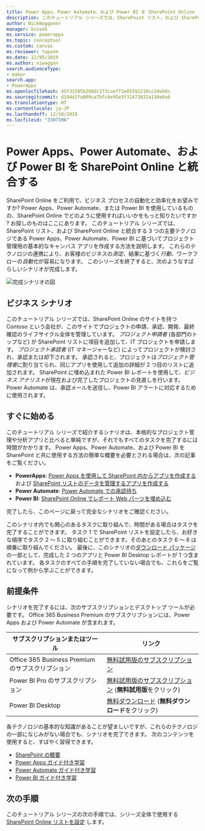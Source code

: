 ```yaml
---
title: Power Apps、Power Automate、および Power BI を SharePoint Online と統合する (概要) | Microsoft Docs
description: このチュートリアル シリーズでは、SharePoint リスト、および SharePoint Online と統合する 3 つの主要テクノロジである Power Apps、Power Automate、Power BI に基づいてプロジェクト管理用の基本的なキャンバス アプリを作成する方法を説明します。
author: NickWaggoner
manager: kvivek
ms.service: powerapps
ms.topic: conceptual
ms.custom: canvas
ms.reviewer: tapanm
ms.date: 12/05/2019
ms.author: niwaggon
search.audienceType:
- maker
search.app:
- PowerApps
ms.openlocfilehash: 45f33285b288dc273caeff1e85591210cc3deb8c
ms.sourcegitcommit: d194d2fa009ca7bfcbe95e5f31473832a130e0a6
ms.translationtype: HT
ms.contentlocale: ja-JP
ms.lasthandoff: 12/10/2019
ms.locfileid: "3307396"
---
```

# <a name="integrate-power-apps-power-automate-and-power-bi-with-sharepoint-online"></a>Power Apps、Power Automate、および Power BI を SharePoint Online と統合する
SharePoint Online をご利用で、ビジネス プロセスの自動化と効率化をお望みですか? Power Apps、Power Automate、または Power BI を使用しているものの、SharePoint Online でどのように使用すればいいかをもっと知りたいですか ? お探しのものはここにあります。 このチュートリアル シリーズでは、SharePoint リスト、および SharePoint Online と統合する 3 つの主要テクノロジである Power Apps、Power Automate、Power BI に基づいてプロジェクト管理用の基本的なキャンバス アプリを作成する方法を説明します。 これらのテクノロジの連携により、お客様のビジネスの*測定*、結果に基づく*行動*、ワークフローの*自動化*が容易になります。 このシリーズを終了すると、次のようなすばらしいシナリオが完成します。

![完成シナリオの図](./media/sharepoint-scenario-intro/composite-with-background.png)

## <a name="business-scenario"></a>ビジネス シナリオ
このチュートリアル シリーズでは、SharePoint Online のサイトを持つ Contoso という会社が、このサイトでプロジェクトの申請、承認、開発、最終確認のライフサイクル全体を管理しています。 *プロジェクト申請者* (各部門のトップなど) が SharePoint リストに項目を追加して、IT プロジェクトを申請します。 *プロジェクト承認者* (IT マネージャーなど) によってプロジェクトが検討され、承認または却下されます。 承認されると、プロジェクトは*プロジェクト管理者*に割り当てられ、同じアプリを使用して追加の詳細が 2 つ目のリストに追加されます。 SharePoint に埋め込まれた Power BI レポートを使用して、*ビジネス アナリスト*が現在および完了したプロジェクトの見直しを行います。  Power Automate は、承認メールを送信し、Power BI アラートに対応するために使用されます。

## <a name="getting-started-quickly"></a>すぐに始める
このチュートリアル シリーズで紹介するシナリオは、本格的なプロジェクト管理や分析アプリと比べると単純ですが、それでもすべてのタスクを完了するには時間がかかります。 Power Apps、Power Automate、および Power BI を SharePoint と共に使用する方法の簡単な概要を必要とされる場合は、次の記事をご覧ください。

* **PowerApps**: [Power Apps を使用して SharePoint 内からアプリを作成する](app-from-sharepoint.md#create-an-app-from-within-sharepoint-online) および [SharePoint リストのデータを管理するアプリを作成する](app-from-sharepoint.md)
* **Power Automate**: [Power Automate での承認待ち](https://docs.microsoft.com/flow/wait-for-approvals)
* **Power BI**: [SharePoint Online でレポート Web パーツを埋め込む](https://docs.microsoft.com/power-bi/service-embed-report-spo)

完了したら、このページに戻って完全なシナリオをご確認ください。

このシナリオ内でも関心のあるタスクに取り組んで、時間がある場合はタスクを完了することができます。 タスク 1 で SharePoint リストを設定したら、お好きな順序でタスク 2 ～ 5 に取り組むことができます。そのあとのタスク 6 ～ 8 は順番に取り組んでください。 最後に、このシナリオの[ダウンロード パッケージ](https://aka.ms/o4ia0f) の一部として、完成した 2 つのアプリと Power BI Desktop レポートが 1 つ含まれています。 各タスクのすべての手順を完了していない場合でも、これらをご覧になって例から学ぶことができます。

## <a name="prerequisites"></a>前提条件
シナリオを完了するには、次のサブスクリプションとデスクトップ ツールが必要です。 Office 365 Business Premium のサブスクリプションには、Power Apps および Power Automate が含まれます。

| **サブスクリプションまたはツール** | **リンク** |
| --- | --- |
| Office 365 Business Premium のサブスクリプション |[無料試用版のサブスクリプション](https://signup.microsoft.com/Signup?OfferId=467eab54-127b-42d3-b046-3844b860bebf&dl=O365_BUSINESS_PREMIUM&ali=1) |
| Power BI Pro のサブスクリプション |[無料試用版のサブスクリプション](https://powerbi.microsoft.com/get-started/) (**無料試用版**をクリック) |
| Power BI Desktop |[無料ダウンロード](https://powerbi.microsoft.com/get-started/) (**無料ダウンロード**をクリック) |

各テクノロジの基本的な知識があることが望ましいですが、これらのテクノロジの一部になじみがない場合でも、シナリオを完了できます。 次のコンテンツを使用すると、すばやく習得できます。

* [SharePoint の概要](https://support.office.com/article/Get-started-with-SharePoint-909ec2f0-05c8-4e92-8ad3-3f8b0b6cf261)
* [Power Apps ガイド付き学習](../../guided-learning/index.md)
* [Power Automate ガイド付き学習](https://docs.microsoft.com/flow/guided-learning/)
* [Power BI ガイド付き学習](https://docs.microsoft.com/power-bi/guided-learning/)

## <a name="next-steps"></a>次の手順
このチュートリアル シリーズの次の手順では、シリーズ全体で使用する [SharePoint Online リストを設定](sharepoint-scenario-setup.md) します。

